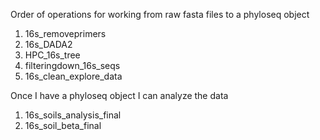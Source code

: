 Order of operations for working from raw fasta files to a phyloseq object 
1. 16s_removeprimers
2. 16s_DADA2
3. HPC_16s_tree
4. filteringdown_16s_seqs
5. 16s_clean_explore_data

Once I have a phyloseq object I can analyze the data
1. 16s_soils_analysis_final
2. 16s_soil_beta_final 
